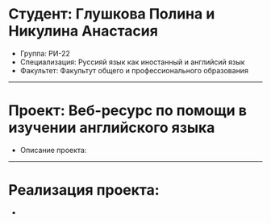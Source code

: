 # Студент: Глушкова Полина и Никулина Анастасия 
- Группа: РИ-22
- Специализация: Руссияй язык как иностанный и английсий язык
- Факультет: Факультут общего и профессионального образования 
---
# Проект: Веб-ресурс по помощи в изучении английского языка
- Описание проекта: 
---
# Реализация проекта: 
- 
